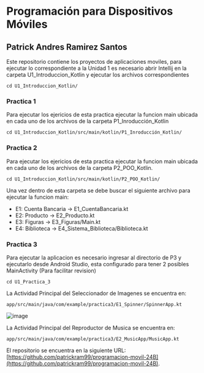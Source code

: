 # Programación para Dispositivos Móviles
## Patrick Andres Ramirez Santos

Este repositorio contiene los proyectos de aplicaciones moviles, para ejecutar lo correspondiente a la Unidad 1 es necesario abrir Intellij en la carpeta U1_Introduccion_Kotlin y ejecutar los archivos correspondientes

```
cd U1_Introduccion_Kotlin/
```

### Practica 1
Para ejecutar los ejericios de esta practica ejecutar la funcion main ubicada en cada uno de los archivos de la carpeta P1_Inroducción_Kotlin
```
cd U1_Introduccion_Kotlin/src/main/kotlin/P1_Inroducción_Kotlin/
```

### Practica 2
Para ejecutar los ejericios de esta practica ejecutar la funcion main ubicada en cada uno de los archivos de la carpeta P2_POO_Kotlin. 
```
cd U1_Introduccion_Kotlin/src/main/kotlin/P2_POO_Kotlin/
```
Una vez dentro de esta carpeta se debe buscar el siguiente archivo para ejecutar la funcion main:
- E1: Cuenta Bancaria -> E1_CuentaBancaria.kt
- E2: Producto -> E2_Producto.kt 
- E3: Figuras -> E3_Figuras/Main.kt
- E4: Biblioteca -> E4_Sistema_Biblioteca/Biblioteca.kt

### Practica 3
Para ejecutar la aplicacion es necesario ingresar al directorio de P3 y ejecutarlo desde Android Studio, esta configurado para tener 2 posibles MainActivity (Para facilitar revision)
```
cd U1_Practica_3
```
La Actividad Principal del Seleccionador de Imagenes se encuentra en:
```
app/src/main/java/com/example/practica3/E1_Spinner/SpinnerApp.kt
```
![image](https://github.com/user-attachments/assets/25534a86-5d58-4d1d-8d4f-62a8cb46bdb0)

La Actividad Principal del Reproductor de Musica se encuentra en:
```
app/src/main/java/com/example/practica3/E2_MusicApp/MusicApp.kt
```

El repositorio se encuentra en la siguiente URL:
[https://github.com/patrickram99/programacion-movil-24B](https://github.com/patrickram99/programacion-movil-24B).



